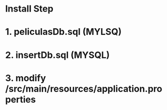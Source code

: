 # Install Step
# 1. peliculasDb.sql (MYLSQ)
# 2. insertDb.sql (MYSQL)
# 3. modify /src/main/resources/application.properties
